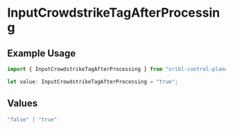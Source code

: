 # InputCrowdstrikeTagAfterProcessing

## Example Usage

```typescript
import { InputCrowdstrikeTagAfterProcessing } from "cribl-control-plane/models";

let value: InputCrowdstrikeTagAfterProcessing = "true";
```

## Values

```typescript
"false" | "true"
```